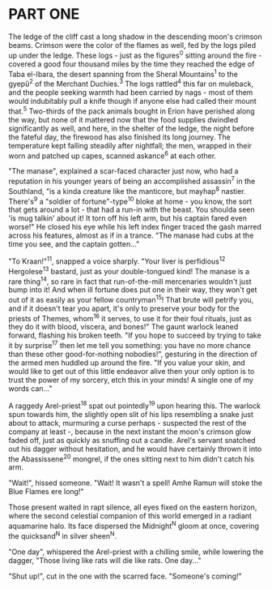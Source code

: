 PART ONE
========

The ledge of the cliff cast a long shadow in the descending moon's crimson beams. Crimson were the color of the flames as well, fed by the logs piled up under the ledge. These logs - just as the figures<sup>0</sup> sitting around the fire - covered a good four thousand miles by the time they reached the edge of Taba el-Ibara, the desert spanning from the Sheral Mountains<sup>1</sup> to the gyepű<sup>2</sup> of the Merchant Duchies.<sup>3</sup> The logs rattled<sup>4</sup> this far on muleback, and the people seeking warmth had been carried by nags - most of them would indubitably pull a knife though if anyone else had called their mount that.<sup>5</sup>  Two-thirds of the pack animals bought in Erion have perished along the way, but none of it mattered now that the food supplies dwindled significantly as well, and here, in the shelter of the ledge, the night before the fateful day, the firewood has also finished its long journey. The temperature kept falling steadily after nightfall; the men, wrapped in their worn and patched up capes, scanned askance<sup>6</sup> at each other.

"The manase", explained a scar-faced character just now, who had a reputation in his younger years of being an accomplished assassin<sup>7</sup> in the Southland, "is a kinda creature like the manticore, but mayhap<sup>8</sup> nastier. There's<sup>9</sup> a "soldier of fortune"-type<sup>10</sup> bloke at home - you know, the sort that gets around a lot - that had a run-in with the beast. You shoulda seen 'is mug talkin' about it! It torn off his left arm, but his captain fared even worse!" He closed his eye while his left index finger traced the gash marred across his features, almost as if in a trance. "The manase had cubs at the time you see, and the captain gotten..."

"To Kraan!"<sup>11</sup>, snapped a voice sharply. "Your liver is perfidious<sup>12</sup> Hergolese<sup>13</sup> bastard, just as your double-tongued kind! The manase is a rare thing<sup>14</sup>, so rare in fact that run-of-the-mill mercenaries wouldn't just bump into it! And when ill fortune does put one in their way, they won't get out of it as easily as your fellow countryman<sup>15</sup>! That brute will petrify you, and if it doesn't tear you apart, it's only to preserve your body for the priests of Themes, whom<sup>16</sup> it serves, to use it for their foul rituals, just as they do it with blood, viscera, and bones!" The gaunt warlock leaned forward, flashing his broken teeth. "If you hope to succeed by trying to take it by surprise<sup>17</sup> then let me tell you something: you have no more chance than these other good-for-nothing nobodies!", gesturing in the direction of the armed men huddled up around the fire. "If you value your skin, and would like to get out of this little endeavor alive then your only option is to trust the power of my sorcery, etch this in your minds! A single one of my words can..."

A raggedy Arel-priest<sup>18</sup> spat out pointedly<sup>19</sup> upon hearing this. The warlock spun towards him, the slightly open slit of his lips resembling a snake just about to attack, murmuring a curse perhaps - suspected the rest of the company at least -, because in the next instant the moon's crimson glow faded off, just as quickly as snuffing out a candle. Arel's servant snatched out his dagger without hesitation, and he would have certainly thrown it into the Abassissene<sup>20</sup> mongrel, if the ones sitting next to him didn't catch his arm.

"Wait!", hissed someone. "Wait! It wasn't a spell! Amhe Ramun will stoke the Blue Flames ere long!"

Those present waited in rapt silence, all eyes fixed on the eastern horizon, where the second celestial companion of this world emerged in a radiant aquamarine halo. Its face dispersed the Midnight<sup>N</sup> gloom at once, covering the quicksand<sup>N</sup> in silver sheen<sup>N</sup>.

"One day", whispered the Arel-priest with a chilling smile, while lowering the dagger, "Those living like rats will die like rats. One day..."

"Shut up!", cut in the one with the scarred face. "Someone's coming!"

